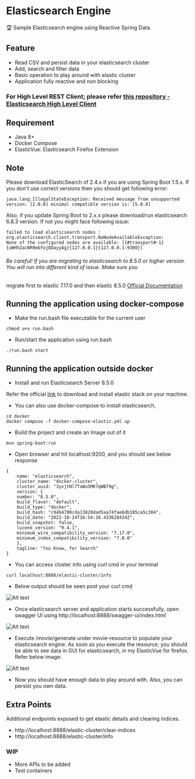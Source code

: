 # Elasticsearch Engine
:trophy: Sample Elasticsearch engine using Reactive Spring Data.

## Feature
* Read CSV and persist data in your elasticsearch cluster
* Add, search and filter data
* Basic operation to play around with elastic cluster
* Application fully reactive and non blocking

### For High Level REST Client; please refer [this repository - Elasticsearch High Level Client](https://github.com/Nasruddin/spring-elasticsearch-rest-high-level-client)

## Requirement
* Java 8+ 
* Docker Compose
* ElasticVue: Elasticsearch Firefox Extension

## Note
Please download ElasticSearch of 2.4.x if you are using Spring Boot 1.5.x. If you don't use correct versions then you should
get following error:
```
java.lang.IllegalStateException: Received message from unsupported version: [2.0.0] minimal compatible version is: [5.0.0]
```
Also, if you update Spring Boot to 2.x.x please download/run elasticsearch 6.8.3 version. If not you might face following issue:
```
failed to load elasticsearch nodes : org.elasticsearch.client.transport.NoNodeAvailableException: 
None of the configured nodes are available: [{#transport#-1}{uWHhZacNR9mbfojQOayyAg}{127.0.0.1}{127.0.0.1:9300}]
```

###### Be careful! If you are migrating to elasticsearch to 8.5.0 or higher version. You will run into different kind of issue. Make sure you 
migrate first to elastic 7.17.0 and then elastic 8.5.0 [Official Documentation](https://www.elastic.co/guide/en/elasticsearch/reference/current/setup-upgrade.html)

## Running the application using docker-compose

* Make the run.bash file executable for the current user
```
chmod u+x run.bash
```

* Run/start the application using run.bash
```
./run.bash start
```

## Running the application outside docker

* Install and run Elasticsearch Server 8.5.0

Refer the official [link](https://www.elastic.co/guide/en/elasticsearch/reference/current/install-elasticsearch.html) to download and install elastic stack on your machine.

* You can also use docker-compose to install elasticsearch,
```
cd docker 
docker compose -f docker-compose-elastic.yml up
```
* Build the project and create an Image out of it
```
mvn spring-boot:run
```

* Open browser and hit localhost:9200, and you should see below response
```
{
    name: "elasticsearch",
    cluster_name: "docker-cluster",
    cluster_uuid: "3yvjtNl7TaWuSMK7qWB79g",
    version: {
    number: "8.5.0",
    build_flavor: "default",
    build_type: "docker",
    build_hash: "c94b4700cda13820dad5aa74fae6db185ca5c304",
    build_date: "2022-10-24T16:54:16.433628434Z",
    build_snapshot: false,
    lucene_version: "9.4.1",
    minimum_wire_compatibility_version: "7.17.0",
    minimum_index_compatibility_version: "7.0.0"
    },
    tagline: "You Know, for Search"
}
```

* You can access cluster info using curl cmd in your terminal
```
curl localhost:8888/elastic-cluster/info
```

* Below output should be seen post your curl cmd

![Alt text](https://github.com/Nasruddin/elasticsearch-spring-boot-spring-data/blob/master/instruction/index-info.png?raw=true "Optional Title")



* Once elasticsearch server and application starts successfully, open swagger UI using http://localhost:8888/swagger-ui/index.html



![Alt text](https://github.com/Nasruddin/elasticsearch-spring-boot-spring-data/blob/master/instruction/swagger1.png?raw=true "Optional Title")

* Execute /movie/generate under movie-resource to populate your elasticsearch engine. As soon as you execute the resource; you should be able to see data in GUI for elasticsearch, in my ElasticVue for firefox. 
Refer below image:

![Alt text](https://github.com/Nasruddin/elasticsearch-spring-boot-spring-data/blob/master/instruction/data.png?raw=true "Optional Title")

* Now you should have enough data to play around with. Also, you can persist you own data.


## Extra Points
Additional endpoints exposed to get elastic details and clearing indices.
* http://localhost:8888/elastic-cluster/clear-indices
* http://localhost:8888/elastic-cluster/info

### WIP 
* More APIs to be added
* Test containers 
